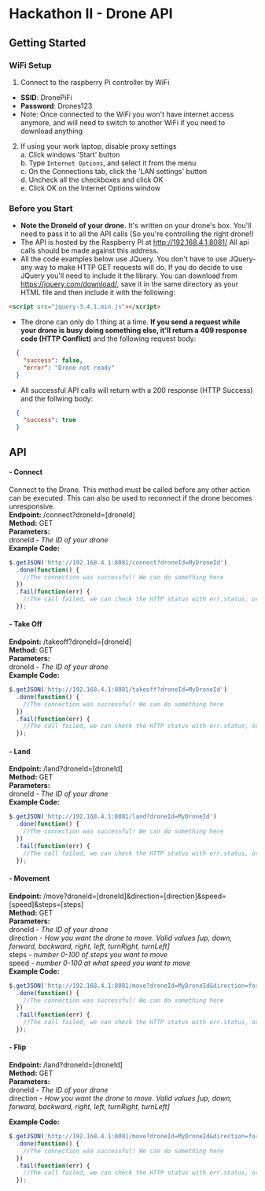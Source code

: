 # Hackathon II - Drone API

## Getting Started

### WiFi Setup
1. Connect to the raspberry Pi controller by WiFi
  * **SSID**: DronePiFi
  * **Password**: Drones123
  * Note: Once connected to the WiFi you won't have internet access anymore, and will need to switch to another WiFi if you need to download anything
2. If using your work laptop, disable proxy settings  
  a. Click windows 'Start' button  
  b. Type `Internet Options`, and select it from the menu  
  c. On the Connections tab, click the 'LAN settings' button  
  d. Uncheck all the checkboxes and click OK  
  e. Click OK on the Internet Options window  
  

### Before you Start
* **Note the DroneId of your drone.** It's written on your drone's box. You'll need to pass it to all the API calls (So you're controlling the right drone!)
* The API is hosted by the Raspberry Pi at http://192.168.4.1:8081/ All api calls should be made against this address.
* All the code examples below use JQuery. You don't have to use JQuery- any way to make HTTP GET requests will do. If you do decide to use JQuery you'll need to include it the library. You can download from https://jquery.com/download/, save it in the same directory as your HTML file and then include it with the following:
```HTML
<script src="jquery-3.4.1.min.js"></script>
```
* The drone can only do 1 thing at a time. **If you send a request while your drone is busy doing something else, it'll return a 409 response code (HTTP Conflict)** and the following request body:
```json
  {
    "success": false,
    "error": "Drone not ready"
  }
```
* All successful API calls will return with a 200 response (HTTP Success) and the follwing body:
```json
  {
    "success": true
  }
```

## API  
#### - Connect
Connect to the Drone. This method must be called before any other action can be executed.
This can also be used to reconnect if the drone becomes unresponsive.  
**Endpoint:** /connect?droneId=[droneId]  
**Method:** GET  
**Parameters:**  
droneId - _The ID of your drone_  
**Example Code:**
```javascript
$.getJSON('http://192.168.4.1:8081/connect?droneId=MyDroneId')
  .done(function() {
    //The connection was successful! We can do something here
  })
  .fail(function(err) {
    //The call failed, we can check the HTTP status with err.status, or the response body with err.responseJSON
  });
```
#### - Take Off
**Endpoint:** /takeoff?droneId=[droneId]  
**Method:** GET  
**Parameters:**  
droneId - _The ID of your drone_  
**Example Code:**
```javascript
$.getJSON('http://192.168.4.1:8081/takeoff?droneId=MyDroneId')
  .done(function() {
    //The connection was successful! We can do something here
  })
  .fail(function(err) {
    //The call failed, we can check the HTTP status with err.status, or the response body with err.responseJSON
  });
```
#### - Land
**Endpoint:** /land?droneId=[droneId]  
**Method:** GET  
**Parameters:**  
droneId - _The ID of your drone_  
**Example Code:**
```javascript
$.getJSON('http://192.168.4.1:8081/land?droneId=MyDroneId')
  .done(function() {
    //The connection was successful! We can do something here
  })
  .fail(function(err) {
    //The call failed, we can check the HTTP status with err.status, or the response body with err.responseJSON
  });
```
#### - Movement
**Endpoint:** /move?droneId=[droneId]&direction=[direction]&speed=[speed]&steps=[steps]  
**Method:** GET  
**Parameters:**  
droneId - _The ID of your drone_  
direction - _How you want the drone to move. Valid values [up, down, forward, backward, right, left, turnRight, turnLeft]_  
steps - _number 0-100 of steps you want to move_  
speed - _number 0-100 at what speed you want to move_  
**Example Code:**
```javascript
$.getJSON('http://192.168.4.1:8081/move?droneId=MyDroneId&direction=forward&steps=20&speed=20')
  .done(function() {
    //The connection was successful! We can do something here
  })
  .fail(function(err) {
    //The call failed, we can check the HTTP status with err.status, or the response body with err.responseJSON
  });
```
#### - Flip
**Endpoint:** /land?droneId=[droneId]  
**Method:** GET  
**Parameters:**  
droneId - _The ID of your drone_  
direction - _How you want the drone to move. Valid values [up, down, forward, backward, right, left, turnRight, turnLeft]_  

**Example Code:**
```javascript
$.getJSON('http://192.168.4.1:8081/move?droneId=MyDroneId&direction=forward&steps=20&speed=20')
  .done(function() {
    //The connection was successful! We can do something here
  })
  .fail(function(err) {
    //The call failed, we can check the HTTP status with err.status, or the response body with err.responseJSON
  });
```
